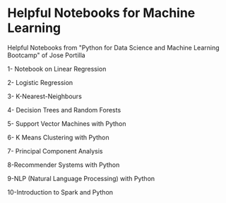 # Helpful Notebooks for Machine Learning

Helpful Notebooks from "Python for Data Science and Machine Learning Bootcamp" of Jose Portilla

1- Notebook on Linear Regression

2- Logistic Regression

3- K-Nearest-Neighbours

4- Decision Trees and Random Forests

5- Support Vector Machines with Python

6- K Means Clustering with Python

7- Principal Component Analysis

8-Recommender Systems with Python

9-NLP (Natural Language Processing) with Python

10-Introduction to Spark and Python
